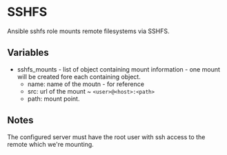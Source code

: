 # SSHFS
Ansible sshfs role mounts remote filesystems via SSHFS.

## Variables
* sshfs_mounts - list of object containing mount information - one mount will be created fore each containing object.
  * name: name of the moutn - for reference
  * src: url of the mount ~ `<user>@<host>:<path>`
  * path: mount point.

## Notes
The configured server must have the root user with ssh access to the remote which we're mounting.
